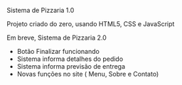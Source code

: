 Sistema de Pizzaria 1.0

Projeto criado do zero, usando HTML5, CSS e JavaScript

Em breve, Sistema de Pizzaria 2.0

- Botão Finalizar funcionando 
- Sistema informa detalhes do pedido
- Sistema informa previsão de entrega
- Novas funções no site ( Menu, Sobre e Contato)

